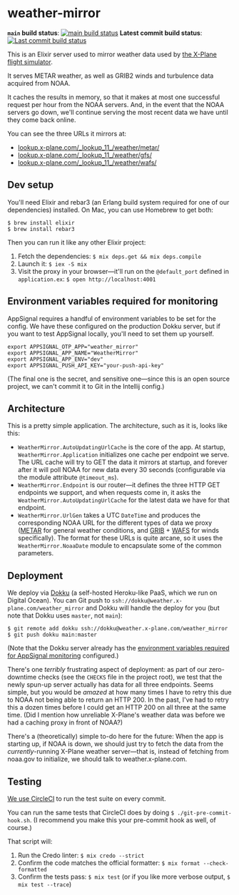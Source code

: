 # weather-mirror

**`main` build status**: [![main build status](https://circleci.com/gh/X-Plane/weather-mirror/tree/main.svg?style=svg)](https://circleci.com/gh/X-Plane/weather-mirror/tree/main) **Latest commit build status**: [![Last commit build status](https://circleci.com/gh/X-Plane/weather-mirror.svg?style=svg)](https://circleci.com/gh/X-Plane/weather-mirror)

This is an Elixir server used to mirror weather data used by [the X-Plane flight simulator](https://www.x-plane.com).

It serves METAR weather, as well as GRIB2 winds and turbulence data acquired from NOAA.

It caches the results in memory, so that it makes at most one successful request per hour from the NOAA servers. And, in the event that the NOAA servers go down, we'll continue serving the most recent data we have until they come back online.

You can see the three URLs it mirrors at:

- [lookup.x-plane.com/\_lookup\_11\_/weather/metar/](http://lookup.x-plane.com/_lookup_11_/weather/metar/)
- [lookup.x-plane.com/\_lookup\_11\_/weather/gfs/](http://lookup.x-plane.com/_lookup_11_/weather/gfs/)
- [lookup.x-plane.com/\_lookup\_11\_/weather/wafs/](http://lookup.x-plane.com/_lookup_11_/weather/wafs/)

## Dev setup

You'll need Elixir and rebar3 (an Erlang build system required for one of our dependencies) installed. On Mac, you can use Homebrew to get both:

    $ brew install elixir
    $ brew install rebar3

Then you can run it like any other Elixir project:

1. Fetch the dependencies: `$ mix deps.get && mix deps.compile`
2. Launch it: `$ iex -S mix`
3. Visit the proxy in your browser—it'll run on the `@default_port` defined in `application.ex`: `$ open http://localhost:4001`

## Environment variables required for monitoring

AppSignal requires a handful of environment variables to be set for the config. We have these configured on the production Dokku server, but if you want to test AppSignal locally, you'll need to set them up yourself.

    export APPSIGNAL_OTP_APP="weather_mirror"
    export APPSIGNAL_APP_NAME="WeatherMirror"
    export APPSIGNAL_APP_ENV="dev"
    export APPSIGNAL_PUSH_API_KEY="your-push-api-key"

(The final one is the secret, and sensitive one—since this is an open source project, we can't commit it to Git in the Intellij config.)

## Architecture

This is a pretty simple application. The architecture, such as it is, looks like this:

- `WeatherMirror.AutoUpdatingUrlCache` is the core of the app. At startup, `WeatherMirror.Application` initializes one cache per endpoint we serve. The URL cache will try to GET the data it mirrors at startup, and forever after it will poll NOAA for new data every 30 seconds (configurable via the module attribute `@timeout_ms`).
- `WeatherMirror.Endpoint` is our router—it defines the three HTTP GET endpoints we support, and when requests come in, it asks the `WeatherMirror.AutoUpdatingUrlCache` for the latest data we have for that endpoint. 
- `WeatherMirror.UrlGen` takes a UTC `DateTime` and produces the corresponding NOAA URL for the different types of data we proxy ([METAR](https://en.wikipedia.org/wiki/METAR) for general weather conditions, and [GRIB](https://en.wikipedia.org/wiki/GRIB) + [WAFS](https://aviationweather.gov/wafs) for winds specifically). The format for these URLs is quite arcane, so it uses the `WeatherMirror.NoaaDate` module to encapsulate some of the common parameters.

## Deployment

We deploy via [Dokku](http://dokku.viewdocs.io/dokku/) (a self-hosted Heroku-like PaaS, which we run on Digital Ocean). You can Git push to `ssh://dokku@weather.x-plane.com/weather_mirror` and Dokku will handle the deploy for you (but note that Dokku uses `master`, not `main`):

    $ git remote add dokku ssh://dokku@weather.x-plane.com/weather_mirror
    $ git push dokku main:master

(Note that the Dokku server already has the [environment variables required for AppSignal monitoring](#Environment-variables-required-for-monitoring) configured.)

There's one *terribly* frustrating aspect of deployment: as part of our zero-downtime checks (see the `CHECKS` file in the project root), we test that the newly spun-up server actually has data for all three endpoints. Seems simple, but you would be *amazed* at how many times I have to retry this due to NOAA not being able to return an HTTP 200. In the past, I've had to retry this a dozen times before I could get an HTTP 200 on all three at the same time. (Did I mention how unreliable X-Plane's weather data was before we had a caching proxy in front of NOAA?)

There's a (theoretically) simple to-do here for the future: When the app is starting up, if NOAA is down, we should just try to fetch the data from the *currently*-running X-Plane weather server—that is, instead of fetching from noaa.gov to initialize, we should talk to weather.x-plane.com.

## Testing

[We use CircleCI](https://app.circleci.com/pipelines/github/X-Plane/weather-mirror) to run the test suite on every commit.

You can run the same tests that CircleCI does by doing `$ ./git-pre-commit-hook.sh`. (I recommend you make this your pre-commit hook as well, of course.)

That script will:

1. Run the Credo linter: `$ mix credo --strict`
2. Confirm the code matches the official formatter: `$ mix format --check-formatted`
3. Confirm the tests pass: `$ mix test` (or if you like more verbose output, `$ mix test --trace`)
